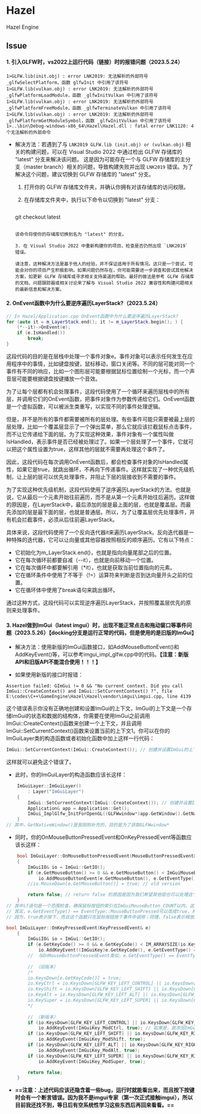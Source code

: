 # Hazel

Hazel Engine



## Issue

#### 1. 引入GLFW时，vs2022上运行代码（链接）时的报错问题（2023.5.24）

```
1>GLFW.lib(init.obj) : error LNK2019: 无法解析的外部符号 _glfwSelectPlatform，函数 glfwInit 中引用了该符号
1>GLFW.lib(vulkan.obj) : error LNK2019: 无法解析的外部符号 _glfwPlatformLoadModule，函数 _glfwInitVulkan 中引用了该符号
1>GLFW.lib(vulkan.obj) : error LNK2019: 无法解析的外部符号 _glfwPlatformFreeModule，函数 _glfwTerminateVulkan 中引用了该符号
1>GLFW.lib(vulkan.obj) : error LNK2019: 无法解析的外部符号 _glfwPlatformGetModuleSymbol，函数 _glfwInitVulkan 中引用了该符号
1>..\bin\Debug-windows-x86_64\Hazel\Hazel.dll : fatal error LNK1120: 4 个无法解析的外部命令
```

+ 解决方法：若遇到了与 `LNK2019 GLFW.lib (init.obj) or (vulkan.obj)` 相关的构建问题，可以在 Visual Studio 2022 中通过检出 GLFW 存储库的 "latest" 分支来解决该问题。 这是因为可能存在一个与 GLFW 存储库的主分支（master branch）相关的问题，导致构建失败并出现 `LNK2019` 错误。为了解决这个问题，建议切换到 GLFW 存储库的 "latest" 分支。

  1. 打开你的 GLFW 存储库文件夹，并确认你拥有对该存储库的访问权限。

  2. 在存储库文件夹中，执行以下命令以切换到 "latest" 分支：

     ```
   git checkout latest
     ```

     该命令将使你的存储库切换到名为 "latest" 的分支。
  
  3. 在 Visual Studio 2022 中重新构建你的项目，检查是否仍然出现 `LNK2019` 错误。

  请注意，这种解决方法是基于他人的经验，并不保证适用于所有情况。这只是一个尝试，可能会对你的项目产生积极影响。如果问题仍然存在，你可能需要进一步调查和尝试其他解决方案，如更新 GLFW 存储库或寻求相关支持渠道的帮助。最好的做法是参考 GLFW 存储库的文档、问题跟踪器或相关讨论来了解与 Visual Studio 2022 兼容性和构建问题相关的最新信息和解决方案。

#### 2. OnEvent函数中为什么要逆序遍历LayerStack?（2023.5.24）

```c++
// In Hazel/Application.cpp OnEvent函数中为什么要逆序遍历LayerStack?
for (auto it = m_LayerStack.end(); it != m_LayerStack.begin(); ) {
    (*--it)->OnEvent(e);
    if (e.IsHandled())
        break; 	
}
```

这段代码的目的是在层栈中处理一个事件对象e。事件对象可以表示任何发生在应用程序中的事情，比如键盘按键，鼠标移动，窗口关闭等。不同的层可能对同一个事件有不同的响应，比如一个图形层可能要根据鼠标位置绘制一个光标，而一个声音层可能要根据键盘按键播放一个音效。

为了让每个层都有机会处理事件，这段代码使用了一个循环来遍历层栈中的所有层，并调用它们的OnEvent函数，把事件对象作为参数传递给它们。OnEvent函数是一个虚拟函数，可以被派生类重写，以实现不同的事件处理逻辑。

但是，并不是所有的事件都需要被所有的层处理。有些事件可能只需要被最上层的层处理，比如一个覆盖层显示了一个弹出菜单，那么它就应该拦截鼠标点击事件，而不让它传递给下面的层。为了实现这种效果，事件对象有一个属性叫做IsHandled，表示事件是否已经被处理过了。如果一个层处理了一个事件，它就可以把这个属性设置为true，这样其他的层就不需要再处理这个事件了。

因此，这段代码在每次调用OnEvent函数后，都会检查事件对象的IsHandled属性，如果它是true，就跳出循环，不再向下传递事件。这样就实现了一种优先级机制，让上层的层可以优先处理事件，并阻止下层的层接收到不需要的事件。

为了实现这种优先级机制，这段代码使用了逆序遍历LayerStack的方法。也就是说，它从最后一个元素开始往前遍历，而不是从第一个元素开始往后遍历。这样做的原因是，在LayerStack中，最后添加的层是最上面的层，也就是覆盖层。而最先添加的层是最下面的层，也就是普通层。所以，为了让覆盖层优先处理事件，并有机会拦截事件，必须从后往前遍LayerStack。

具体来说，这段代码使用了一个反向迭代器it来遍历LayerStack。反向迭代器是一种特殊的迭代器，它可以让向量或其他容器按照相反的顺序遍历。它有以下特点：

- 它初始化为m_LayerStack.end()，也就是指向向量尾部之后的位置。
- 它在每次循环前都要自减（--it），也就是向前移动一个位置。
- 它在每次循环中都要解引用（*it），也就是获取当前位置指向的元素。
- 它在循环条件中使用了不等于（!=）运算符来判断是否到达向量开头之前的位置。
- 它在循环体中使用了break语句来跳出循环。

通过这种方式，这段代码可以实现逆序遍历LayerStack，并按照覆盖层优先的原则来处理事件。

#### 3. Hazel做到ImGui（latest imgui）时，出现不能正常点击和拖动窗口等事件问题（2023.5.26）【docking分支是运行正常的代码，但是使用的是旧版的ImGui】

+ 解决方法：使用新版的ImGui函数接口，如AddMouseButtonEvent()和AddKeyEvent()等，可以参考imgui_impl_glfw.cpp中的代码。**【注意：新版API和旧版API不能混合使用！！！】**

+ 如果使用新版的接口时报错：
```
Assertion failed: GImGui != 0 && "No current context. Did you call ImGui::CreateContext() and ImGui::SetCurrentContext() ?", file E:\codes\C++\GameEngine\Hazel\Hazel\vendor\imgui\imgui.cpp, line 4139
```

这个错误表示你没有正确地创建和设置ImGui的上下文，ImGui的上下文是一个存储ImGui的状态和数据的结构体，你需要在使用ImGui之前调用ImGui::CreateContext()函数来创建一个上下文，并且调用ImGui::SetCurrentContext()函数来设置当前的上下文1。你可以在你的ImGuiLayer类的构造函数或者初始化函数中加上这样一行代码：

```c++
ImGui::SetCurrentContext(ImGui::CreateContext()); // 创建并设置ImGui的上下文
```

这样就可以避免这个错误了。

+ 此时，你的ImGuiLayer的构造函数应该长这样：

```C++
	ImGuiLayer::ImGuiLayer()
		: Layer("ImGuiLayer")
	{
		ImGui::SetCurrentContext(ImGui::CreateContext()); // 创建并设置ImGui的上下文
		Application& app = Application::Get();
		ImGui_ImplGlfw_InitForOpenGL((GLFWwindow*)app.GetWindow().GetNativeWindow(), true); // 初始化GLFW的ImGui后端（否则会报错：bd为空指针）
	}
// 其中，GetNativeWindow()是我刚刚补充的，目的是为了获取GLFWwindow*
```

+ 同时，你的OnMouseButtonPressedEvent和OnKeyPressedEvent等函数应该长这样：

```C++
	bool ImGuiLayer::OnMouseButtonPressedEvent(MouseButtonPressedEvent& e)
	{
		ImGuiIO& io = ImGui::GetIO();
		if (e.GetMouseButton() >= 0 && e.GetMouseButton() < ImGuiMouseButton_COUNT)
			io.AddMouseButtonEvent(e.GetMouseButton(), e.GetEventType() == EventType::MouseButtonPressed);
		//io.MouseDown[e.GetMouseButton()] = true; // old version

		return false; // return false 的原因是因为我们希望其他层也可以处理这个事件
	}
// 其中if语句是一个范围检查，确保鼠标按钮的索引在ImGuiMouseButton_COUNT以内，这是一个好习惯，可以避免一些潜在的错误。
// 其实，e.GetEventType() == EventType::MouseButtonPressed可以改成true，并且OnMouseButtonReleasedEvent中的e.GetEventType() == EventType::MouseButtonReleased也可以改成false。
// 因为，true表示按下，而且这个函数只在鼠标按钮按下事件中调用；同理，false表示释放。
```

```C++
bool ImGuiLayer::OnKeyPressedEvent(KeyPressedEvent& e)
	{
		ImGuiIO& io = ImGui::GetIO();
		if (e.GetKeyCode() >= 0 && e.GetKeyCode() < IM_ARRAYSIZE(io.KeysDown))
			io.AddKeyEvent((ImGuiKey)e.GetKeyCode(), e.GetEventType() == EventType::KeyPressed);
		// 	与OnMouseButtonPressedEvent类似，e.GetEventType() == EventType::KeyPressed可以改成true。
    
		// （旧版本）
		/*
		io.KeysDown[e.GetKeyCode()] = true;
		io.KeyCtrl = io.KeysDown[GLFW_KEY_LEFT_CONTROL] || io.KeysDown[GLFW_KEY_RIGHT_CONTROL];
		io.KeyShift = io.KeysDown[GLFW_KEY_LEFT_SHIFT] || io.KeysDown[GLFW_KEY_RIGHT_SHIFT];
		io.KeyAlt = io.KeysDown[GLFW_KEY_LEFT_ALT] || io.KeysDown[GLFW_KEY_RIGHT_ALT];
		io.KeySuper = io.KeysDown[GLFW_KEY_LEFT_SUPER] || io.KeysDown[GLFW_KEY_RIGHT_SUPER];
		*/
		
    	// （新版本）
		if (io.KeysDown[GLFW_KEY_LEFT_CONTROL] || io.KeysDown[GLFW_KEY_RIGHT_CONTROL]) // 判断是否按下了Ctrl键
			io.AddKeyEvent(ImGuiKey_ModCtrl, true); // 如果是，就添加ImGuiKey_ModCtrl事件
		if (io.KeysDown[GLFW_KEY_LEFT_SHIFT] || io.KeysDown[GLFW_KEY_RIGHT_SHIFT])
			io.AddKeyEvent(ImGuiKey_ModShift, true);
		if (io.KeysDown[GLFW_KEY_LEFT_ALT] || io.KeysDown[GLFW_KEY_RIGHT_ALT])
			io.AddKeyEvent(ImGuiKey_ModAlt, true);
		if (io.KeysDown[GLFW_KEY_LEFT_SUPER] || io.KeysDown[GLFW_KEY_RIGHT_SUPER])
			io.AddKeyEvent(ImGuiKey_ModSuper, true);

		return false;
	}
```

+ **==注意：上述代码应该还隐含着一些bug，运行时就能看出来，而且按下按键时会有一个断言错误。因为我不是imgui专家（第一次正式接触imgui），所以目前我还找不到，等日后有空系统性学习这些东西后再回来看看。==**
